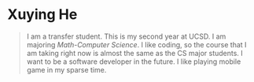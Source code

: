 # **Xuying He**
>I am a transfer student. This is my second year at UCSD. I am majoring *Math-Computer Science*. I like coding, so the course that I am taking right now is almost the same as the CS major students. I want to be a software developer in the future. I like playing mobile game in my sparse time. 